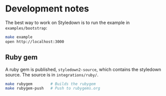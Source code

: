 # Development notes

The best way to work on Styledown is to run the example in `examples/bootstrap`:

```sh
make example
open http://localhost:3000
```

## Ruby gem

A ruby gem is published, `styledown2-source`, which contains the styledown source. The source is in `integrations/ruby/`.

```sh
make rubygem        # Builds the rubygem
make rubygem-push   # Push to rubygems.org
```
